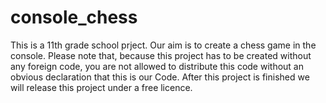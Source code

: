 # console_chess
This is a 11th grade school prject. Our aim is to create a chess game in the console.
Please note that, because this project has to be created without any foreign code, you are not allowed to distribute this code without an obvious declaration that this is our Code.
After this project is finished we will release this project under a free licence.

